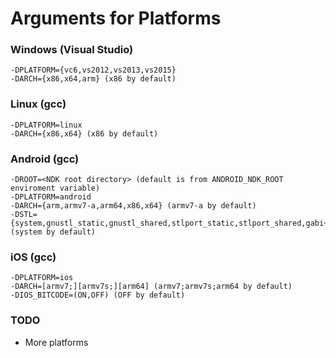 # Arguments for Platforms


### Windows (Visual Studio)

```
-DPLATFORM={vc6,vs2012,vs2013,vs2015}
-DARCH={x86,x64,arm} (x86 by default)
```


### Linux (gcc)

```
-DPLATFORM=linux
-DARCH={x86,x64} (x86 by default)
```


### Android (gcc)

```
-DROOT=<NDK root directory> (default is from ANDROID_NDK_ROOT enviroment variable)
-DPLATFORM=android
-DARCH={arm,armv7-a,arm64,x86,x64} (armv7-a by default)
-DSTL={system,gnustl_static,gnustl_shared,stlport_static,stlport_shared,gabi++_static,gabi++_shared} (system by default)
```


### iOS (gcc)

```
-DPLATFORM=ios
-DARCH=[armv7;][armv7s;][arm64] (armv7;armv7s;arm64 by default)
-DIOS_BITCODE=(ON,OFF) (OFF by default)
```


### TODO

- More platforms
